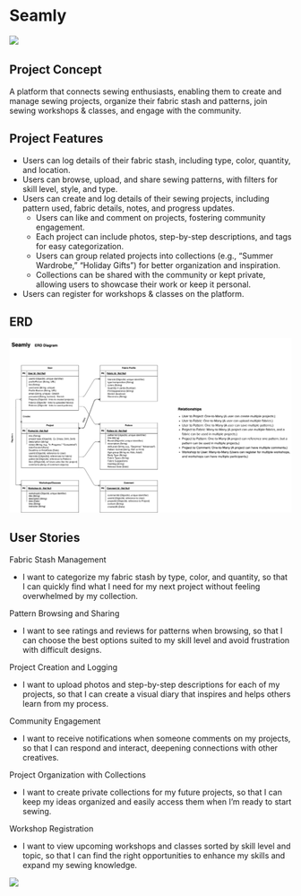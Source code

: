 # Seamly
<img src="/client/images/Header IMG.png">

## Project Concept
A platform that connects sewing enthusiasts, enabling them to create and manage sewing projects, organize their fabric stash and patterns, join sewing workshops & classes, and engage with the community. 

## Project Features

- Users can log details of their fabric stash, including type, color, quantity, and location.
- Users can browse, upload, and share sewing patterns, with filters for skill level, style, and type.
- Users can create and log details of their sewing projects, including pattern used, fabric details, notes, and progress updates.
  - Users can like and comment on projects, fostering community engagement.
  - Each project can include photos, step-by-step descriptions, and tags for easy categorization.
  - Users can group related projects into collections (e.g., “Summer Wardrobe,” “Holiday Gifts”) for better organization and inspiration.
  - Collections can be shared with the community or kept private, allowing users to showcase their work or keep it personal.
- Users can register for workshops & classes on the platform.

## ERD

<img src="/client/images/Seamly.drawio copy.png">

## User Stories

Fabric Stash Management
- I want to categorize my fabric stash by type, color, and quantity, so that I can quickly find what I need for my next project without feeling overwhelmed by my collection.

Pattern Browsing and Sharing
- I want to see ratings and reviews for patterns when browsing, so that I can choose the best options suited to my skill level and avoid frustration with difficult designs.

Project Creation and Logging
- I want to upload photos and step-by-step descriptions for each of my projects, so that I can create a visual diary that inspires and helps others learn from my process.

Community Engagement
- I want to receive notifications when someone comments on my projects, so that I can respond and interact, deepening connections with other creatives.

Project Organization with Collections
- I want to create private collections for my future projects, so that I can keep my ideas organized and easily access them when I’m ready to start sewing.

Workshop Registration
- I want to view upcoming workshops and classes sorted by skill level and topic, so that I can find the right opportunities to enhance my skills and expand my sewing knowledge.

<img src="/client/images/Footer IMG.png">